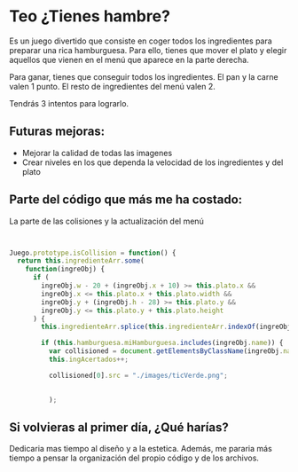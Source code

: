 <h1>Teo ¿Tienes hambre?</h1

<p>Es un juego divertido que consiste en coger todos los ingredientes para preparar una rica hamburguesa. Para ello, tienes que mover el plato y elegir aquellos que vienen en el menú que aparece en la parte derecha.

Para ganar, tienes que conseguir todos los ingredientes. El pan y la carne valen 1 punto. El resto de ingredientes del menú valen 2.

Tendrás 3 intentos para lograrlo.
</p>

## Futuras mejoras:
- Mejorar la calidad de todas las imagenes
- Crear niveles en los que dependa la velocidad de los ingredientes y del plato

## Parte del código que más me ha costado:
La parte de las colisiones y la actualización del menú

``` js


Juego.prototype.isCollision = function() {
  return this.ingredienteArr.some(
    function(ingreObj) {
      if (
        ingreObj.w - 20 + (ingreObj.x + 10) >= this.plato.x &&
        ingreObj.x <= this.plato.x + this.plato.width &&
        ingreObj.y + (ingreObj.h - 28) >= this.plato.y &&
        ingreObj.y <= this.plato.y + this.plato.height
      ) {
        this.ingredienteArr.splice(this.ingredienteArr.indexOf(ingreObj), 1);

        if (this.hamburguesa.miHamburguesa.includes(ingreObj.name)) {
          var collisioned = document.getElementsByClassName(ingreObj.name);
          this.ingAcertados++;

          collisioned[0].src = "./images/ticVerde.png";

         
          );

  ```



## Si volvieras al primer día, ¿Qué harías?

Dedicaria mas tiempo al diseño y a la estetica. Además, me pararia más tiempo a pensar la organización del propio código y de los archivos.





